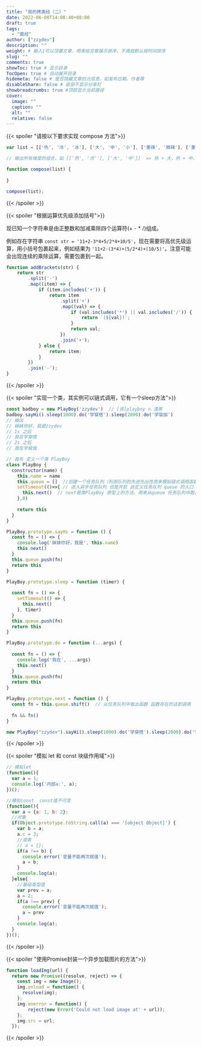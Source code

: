 ```yaml
---
title: "我的拷面经（二）"
date: 2022-06-08T14:08:40+08:00
draft: true
tags:
  - "面经"
author: ["zzydev"]
description: ""
weight: # 输入1可以顶置文章，用来给文章展示排序，不填就默认按时间排序
slug: ""
comments: true
showToc: true # 显示目录
TocOpen: true # 自动展开目录
hidemeta: false # 是否隐藏文章的元信息，如发布日期、作者等
disableShare: false # 底部不显示分享栏
showbreadcrumbs: true #顶部显示当前路径
cover:
  image: ""
  caption: ""
  alt: ""
  relative: false
---
```




{{< spoiler  "请按以下要求实现 compose 方法">}}

```javascript
var list = [['热', '冷', '冰'], ['大', '中', '小'], ['重辣', '微辣'], ['重麻', '微麻']];

// 输出所有维度的组合，如 [['热', '冷''], ['大', '中']]  => 热 + 大，热 + 中，冷 + 大，冷 + 中

function compose(list) {
 
}

compose(list);
```



{{< /spoiler >}}



{{< spoiler  "根据运算优先级添加括号">}}

现已知一个字符串是由正整数和加减乘除四个运算符(+ - * /)组成。

例如存在字符串 `const str = '11+2-3*4+5/2*4+10/5'`，现在需要将高优先级运算，用小括号包裹起来，例如结果为 `'11+2-(3*4)+(5/2*4)+(10/5)'`。注意可能会出现连续的乘除运算，需要包裹到一起。

```javascript
function addBrackets(str) {
    return str
        .split('-')
        .map((item) => {
            if (item.includes('+')) {
                return item
                    .split('+')
                    .map((val) => {
                        if (val.includes('*') || val.includes('/')) {
                            return `(${val})`;
                        }
                        return val;
                    })
                    .join('+');
            } else {
                return item;
            }
        })
        .join('-');
}
```



{{< /spoiler >}}





{{< spoiler  "实现一个类，其实例可以链式调用，它有一个sleep方法">}}

```javascript
const badboy = new PlayBoy('zzydev')  // [译]playboy n.渣男 
badboy.sayHi().sleep(1000).do('学穿搭').sleep(2000).do('学瑜伽') 
// 输出 
// 妹妹你好，我是zzydev
// 1s 之后 
// 我在学穿搭
// 2s 之后 
// 我在学瑜伽
```

```javascript
// 首先 定义一个类 PlayBoy 
class PlayBoy {
  constructor(name) {
    this.name = name
    this.queue = []  //创建一个任务队列（利用队列的先进先出性质来模拟链式调用函数的执行顺序）
    setTimeout(()=>{ // 进入异步任务队列 也是开启 自定义任务队列 queue 的入口
      this.next()  // next是类PlayBoy 原型上的方法，用来从queue 任务队列中取出函数执行 
    },0)
 
    return this
  }
}

PlayBoy.prototype.sayHi = function () {
  const fn = () => {
    console.log('妹妹你好，我是', this.name)
    this.next()
  }
  this.queue.push(fn)
  return this
}

PlayBoy.prototype.sleep = function (timer) {
 
  const fn = () => {
    setTimeout(() => {
      this.next()
    }, timer)
  }
  this.queue.push(fn)
  return this
}

PlayBoy.prototype.do = function (...args) {
 
  const fn = () => {
    console.log('我在', ...args)
    this.next()
  }
  this.queue.push(fn)
  return this
}

PlayBoy.prototype.next = function () {
  const fn = this.queue.shift()  // 从任务队列中取出函数 函数存在的话即调用
 
  fn && fn()
}

new PlayBoy("zzydev").sayHi().sleep(1000).do('学穿搭').sleep(2000).do('学瑜伽') 

```



{{< /spoiler >}}



{{< spoiler  "模拟 let 和 const 块级作用域">}}

```javascript
// 模拟let
(function(){
  var a = 1;
  console.log('内部a:', a);
})();

//模拟const  const值不可变
(function(){
  var a = {a: 1, b: 2};
  //对象
  if(Object.prototype.toString.call(a) === '[object Object]') {
    var b = a;
    a.c = 3;
    //或者
    // a = {};
    if(a !== b) {
      console.error('变量不能再次赋值');
      a = b;
    }
    console.log(a);
  }else{
    //基础类型值
    var prev = a;
    a = 2;
    if(a !== prev) {
      console.error('变量不能再次赋值');
      a = prev
    }
    console.log(a);
  }
})();

```

{{< /spoiler >}}



{{< spoiler  "使用Promise封装一个异步加载图片的方法">}}

```javascript
function loadImg(url) {
  return new Promise((resolve, reject) => {
    const img = new Image();
    img.onload = function() {
      resolve(img);
    };
    img.onerror = function() {
    	reject(new Error('Could not load image at' + url));
    };
    img.src = url;
  });

```



{{< /spoiler >}}
